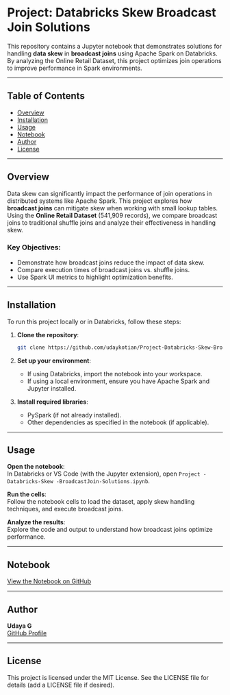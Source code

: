 # Project: Databricks Skew Broadcast Join Solutions

This repository contains a Jupyter notebook that demonstrates solutions for handling **data skew** in **broadcast joins** using Apache Spark on Databricks. By analyzing the Online Retail Dataset, this project optimizes join operations to improve performance in Spark environments.

---

## Table of Contents

- [Overview](#overview)
- [Installation](#installation)
- [Usage](#usage)
- [Notebook](#notebook)
- [Author](#author)
- [License](#license)

---

## Overview

Data skew can significantly impact the performance of join operations in distributed systems like Apache Spark. This project explores how **broadcast joins** can mitigate skew when working with small lookup tables. Using the **Online Retail Dataset** (541,909 records), we compare broadcast joins to traditional shuffle joins and analyze their effectiveness in handling skew.

### Key Objectives:

- Demonstrate how broadcast joins reduce the impact of data skew.
- Compare execution times of broadcast joins vs. shuffle joins.
- Use Spark UI metrics to highlight optimization benefits.

---

## Installation

To run this project locally or in Databricks, follow these steps:

1. **Clone the repository**:

   ```bash
   git clone https://github.com/udaykotian/Project-Databricks-Skew-BroadcastJoin-Solutions.git
   ```

2. **Set up your environment**:

   - If using Databricks, import the notebook into your workspace.
   - If using a local environment, ensure you have Apache Spark and Jupyter installed.

3. **Install required libraries**:
   - PySpark (if not already installed).
   - Other dependencies as specified in the notebook (if applicable).

---

## Usage

**Open the notebook**:  
In Databricks or VS Code (with the Jupyter extension), open `Project - Databricks-Skew -BroadcastJoin-Solutions.ipynb`.

**Run the cells**:  
Follow the notebook cells to load the dataset, apply skew handling techniques, and execute broadcast joins.

**Analyze the results**:  
Explore the code and output to understand how broadcast joins optimize performance.

---

## Notebook

[View the Notebook on GitHub](https://github.com/udaykotian/Project-Databricks-Skew-BroadcastJoin-Solutions/blob/main/Project%20-%20Databricks-Skew%20-BroadcastJoin-Solutions.ipynb)

---

## Author

**Udaya G**  
[GitHub Profile](https://github.com/udaykotian)

---

## License

This project is licensed under the MIT License. See the LICENSE file for details (add a LICENSE file if desired).
